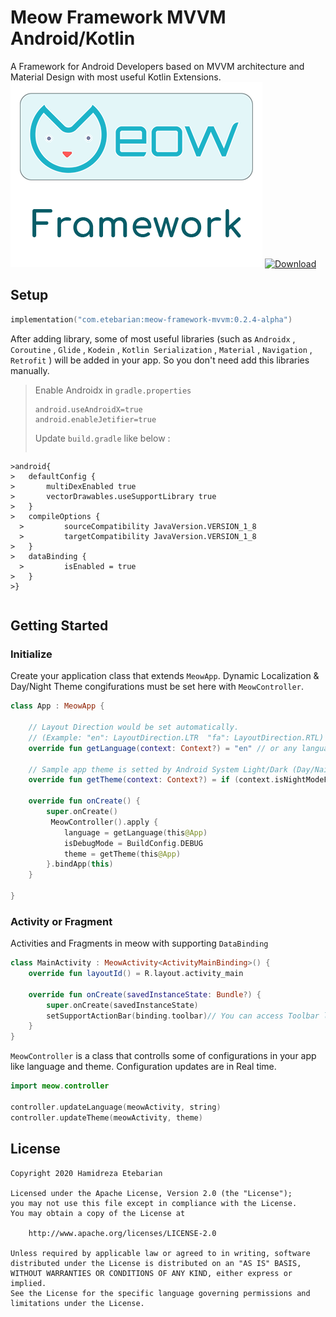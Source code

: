 
# Meow Framework MVVM Android/Kotlin 
A Framework for Android Developers based on MVVM architecture and Material Design with most useful Kotlin Extensions.
![](/Resources/logo_meow_framework.png)
[ ![Download](https://api.bintray.com/packages/infinitydesign/meow/Meow-Framework-MVVM/images/download.svg?version=0.2.4-alpha) ](https://bintray.com/infinitydesign/meow/Meow-Framework-MVVM/0.2.4-alpha/link)

## Setup
```kotlin
implementation("com.etebarian:meow-framework-mvvm:0.2.4-alpha")
```
After adding library, some of most useful libraries (such as `Androidx` , `Coroutine` , `Glide` , `Kodein` , `Kotlin Serialization` , `Material`  , `Navigation` , `Retrofit` ) will be added in your app. So you don't need add this libraries manually.

> Enable Androidx in `gradle.properties` 
>```properties
>android.useAndroidX=true
>android.enableJetifier=true
>```
>Update `build.gradle` like below : 
>```groovy
	>android{
	>	defaultConfig {    
	>		multiDexEnabled true  
	>		vectorDrawables.useSupportLibrary true
	>	}
	>	compileOptions {  
	  >			sourceCompatibility JavaVersion.VERSION_1_8  
	  >			targetCompatibility JavaVersion.VERSION_1_8  
	>	}
	>	dataBinding {  
	  >			isEnabled = true  
	>	}
	>}
>```

## Getting Started

### Initialize
Create your application class that extends `MeowApp`. Dynamic Localization & Day/Night Theme congifurations must be set here with `MeowController`.
```kotlin
class App : MeowApp {

    // Layout Direction would be set automatically. 
    // (Example: "en": LayoutDirection.LTR  "fa": LayoutDirection.RTL)
    override fun getLanguage(context: Context?) = "en" // or any language such as ("fa","fr","ar",etc.)
    
    // Sample app theme is setted by Android System Light/Dark (Day/Naight) mode
    override fun getTheme(context: Context?) = if (context.isNightModeFromSettings()) MeowController.Theme.NIGHT else  MeowController.Theme.DAY
    
    override fun onCreate() {
        super.onCreate()
         MeowController().apply {
            language = getLanguage(this@App) 
            isDebugMode = BuildConfig.DEBUG
            theme = getTheme(this@App)
        }.bindApp(this)
    }

}
```

### Activity or Fragment
Activities and Fragments in meow with supporting `DataBinding`
```kotlin
class MainActivity : MeowActivity<ActivityMainBinding>() {
    override fun layoutId() = R.layout.activity_main
    
    override fun onCreate(savedInstanceState: Bundle?) {
        super.onCreate(savedInstanceState)
        setSupportActionBar(binding.toolbar)// You can access Toolbar like this line
    }
}
```

`MeowController` is a class that controlls some of configurations in your app like language and theme. Configuration updates are in Real time.
```kotlin
import meow.controller

controller.updateLanguage(meowActivity, string)
controller.updateTheme(meowActivity, theme)
```
License
--------

    Copyright 2020 Hamidreza Etebarian

    Licensed under the Apache License, Version 2.0 (the "License");
    you may not use this file except in compliance with the License.
    You may obtain a copy of the License at

        http://www.apache.org/licenses/LICENSE-2.0

    Unless required by applicable law or agreed to in writing, software
    distributed under the License is distributed on an "AS IS" BASIS,
    WITHOUT WARRANTIES OR CONDITIONS OF ANY KIND, either express or implied.
    See the License for the specific language governing permissions and
    limitations under the License.


